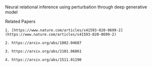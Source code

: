 Neural relational inference using perturbation through deep generative model

Related Papers  

    1. [https://www.nature.com/articles/s41593-020-0699-2] (https://www.nature.com/articles/s41593-020-0699-2)  
    
    2. https://arxiv.org/abs/1802.04687  
    
    3. https://arxiv.org/abs/2101.06861  
    
    4. https://arxiv.org/abs/1511.01190  
           
